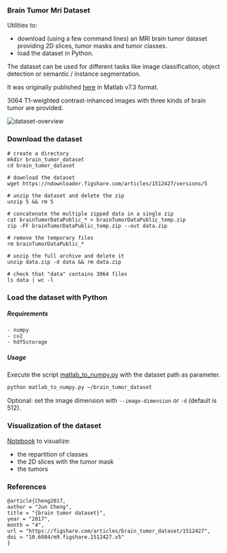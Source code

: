 ### Brain Tumor Mri Dataset
Utilities to:
- download (using a few command lines) an MRI brain tumor dataset providing 2D slices, tumor masks and tumor classes.
- load the dataset in Python.

The dataset can be used for different tasks like image classification, object detection or semantic / instance segmentation. 

It was originally published [here](https://figshare.com/articles/brain_tumor_dataset/1512427) in Matlab v7.3 format.

3064 T1-weighted contrast-inhanced images with three kinds of brain tumor are provided.

![dataset-overview](https://github.com/guillaumefrd/brain-tumor-mri-dataset/blob/master/images/slices_example.png?raw=true)

### Download the dataset

```console
# create a directory
mkdir brain_tumor_dataset
cd brain_tumor_dataset

# download the dataset
wget https://ndownloader.figshare.com/articles/1512427/versions/5

# unzip the dataset and delete the zip
unzip 5 && rm 5

# concatenate the multiple zipped data in a single zip
cat brainTumorDataPublic_* > brainTumorDataPublic_temp.zip
zip -FF brainTumorDataPublic_temp.zip --out data.zip

# remove the temporary files
rm brainTumorDataPublic_*

# unzip the full archive and delete it 
unzip data.zip -d data && rm data.zip

# check that "data" contains 3064 files
ls data | wc -l
```

### Load the dataset with Python

##### Requirements
```
- numpy
- cv2
- hdf5storage
```

##### Usage
Execute the script [matlab_to_numpy.py](https://github.com/guillaumefrd/brain-tumor-mri-dataset/blob/master/matlab_to_numpy.py) with the dataset path as parameter. 

```bash
python matlab_to_numpy.py ~/brain_tumor_dataset
```
Optional: set the image dimension with `--image-dimension` or `-d` (default is 512).

### Visualization of the dataset

[Notebook](https://github.com/guillaumefrd/brain-tumor-mri-dataset/blob/master/data_visualization.ipynb) to visualize:
- the repartition of classes
- the 2D slices with the tumor mask
- the tumors

### References

```
@article{Cheng2017,
author = "Jun Cheng",
title = "{brain tumor dataset}",
year = "2017",
month = "4",
url = "https://figshare.com/articles/brain_tumor_dataset/1512427",
doi = "10.6084/m9.figshare.1512427.v5"
}
```
